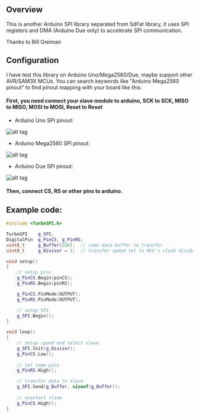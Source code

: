## Overview
This is another Arduino SPI library separated from SdFat library, it uses SPI registers and DMA (Arduino Due only) to accelerate SPI communication.

Thanks to Bill Greiman

## Configuration
I have test this library on Arduino Uno/Mega2560/Due, maybe support other AVR/SAM3X MCUs.
You can search keywords like "Arduino Mega2560 pinout" to find pinout mapping with your board like this:

#### First, you need connect your slave module to arduino, SCK to SCK, MISO to MISO, MOSI to MOSI, Reset to Reset

 * Arduino Uno SPI pinout:

![alt tag](https://github.com/anydream/TurboSPI/raw/master/SPIpinout/uno.jpg)

 * Arduino Mega2560 SPI pinout:

![alt tag](https://github.com/anydream/TurboSPI/raw/master/SPIpinout/mega2560.jpg)

 * Arduino Due SPI pinout:

![alt tag](https://github.com/anydream/TurboSPI/raw/master/SPIpinout/due.jpg)

#### Then, connect CS, RS or other pins to arduino.

## Example code:
```cpp
#include <TurboSPI.h>

TurboSPI	g_SPI;
DigitalPin	g_PinCS, g_PinRS;
uint8_t		g_Buffer[256];	// some data buffer to transfer
uint8_t		g_Divisor = 2;	// transfer speed set to MCU's clock divide by 2

void setup()
{
	// setup pins
	g_PinCS.Begin(pinCS);
	g_PinRS.Begin(pinRS);

	g_PinCS.PinMode(OUTPUT);
	g_PinRS.PinMode(OUTPUT);

	// setup SPI
	g_SPI.Begin();
}

void loop()
{
	// setup speed and select slave
	g_SPI.Init(g_Divisor);
	g_PinCS.Low();
	
	// set some pins
	g_PinRS.High();

	// transfer data to slave
	g_SPI.Send(g_Buffer, sizeof(g_Buffer));
	
	// unselect slave
	g_PinCS.High();
}
```